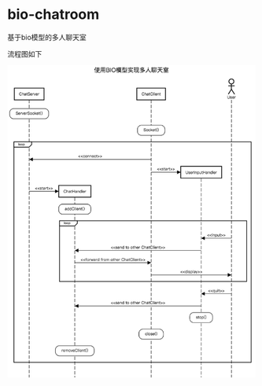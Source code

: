# bio-chatroom
基于bio模型的多人聊天室

流程图如下

![image](https://github.com/charliezhang6/bio-chatroom/blob/main/bio-chatroom-sequence-diagram.png)
